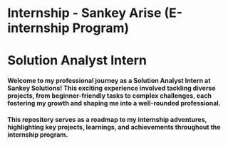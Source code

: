 # Internship - Sankey Arise (E-internship Program)
# Solution Analyst Intern

#### Welcome to my professional journey as a Solution Analyst Intern at Sankey Solutions! This exciting experience involved tackling diverse projects, from beginner-friendly tasks to complex challenges, each fostering my growth and shaping me into a well-rounded professional.
#### This repository serves as a roadmap to my internship adventures, highlighting key projects, learnings, and achievements throughout the internship program.

